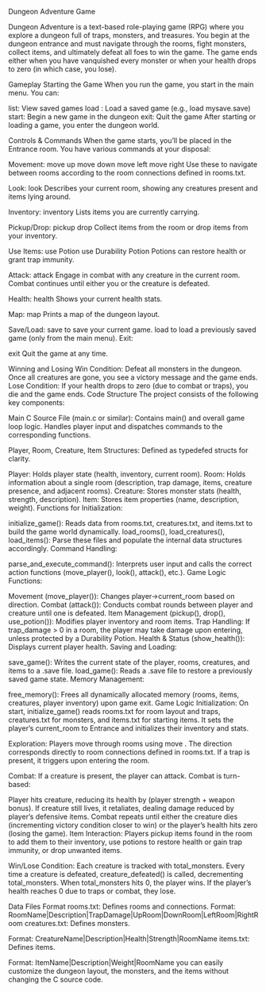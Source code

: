 Dungeon Adventure Game

Dungeon Adventure is a text-based role-playing game (RPG) where you explore a dungeon full of traps, monsters, and treasures. You begin at the dungeon entrance and must navigate through the rooms, fight monsters, collect items, and ultimately defeat all foes to win the game. The game ends either when you have vanquished every monster or when your health drops to zero (in which case, you lose).

Gameplay
Starting the Game
When you run the game, you start in the main menu. You can:

list: View saved games
load <filename>: Load a saved game (e.g., load mysave.save)
start: Begin a new game in the dungeon
exit: Quit the game
After starting or loading a game, you enter the dungeon world.

Controls & Commands
When the game starts, you’ll be placed in the Entrance room. You have various commands at your disposal:

Movement:
move up
move down
move left
move right
Use these to navigate between rooms according to the room connections defined in rooms.txt.

Look:
look
Describes your current room, showing any creatures present and items lying around.

Inventory:
inventory
Lists items you are currently carrying.

Pickup/Drop:
pickup <itemname>
drop <itemname>
Collect items from the room or drop items from your inventory.

Use Items:
use Potion
use Durability Potion
Potions can restore health or grant trap immunity.

Attack:
attack
Engage in combat with any creature in the current room. Combat continues until either you or the creature is defeated.

Health:
health
Shows your current health stats.

Map:
map
Prints a map of the dungeon layout.

Save/Load:
save <filename> to save your current game.
load <filename> to load a previously saved game (only from the main menu).
Exit:

exit
Quit the game at any time.

Winning and Losing
Win Condition: Defeat all monsters in the dungeon. Once all creatures are gone, you see a victory message and the game ends.
Lose Condition: If your health drops to zero (due to combat or traps), you die and the game ends.
Code Structure
The project consists of the following key components:

Main C Source File (main.c or similar):
Contains main() and overall game loop logic.
Handles player input and dispatches commands to the corresponding functions.

Player, Room, Creature, Item Structures:
Defined as typedefed structs for clarity.

Player: Holds player state (health, inventory, current room).
Room: Holds information about a single room (description, trap damage, items, creature presence, and adjacent rooms).
Creature: Stores monster stats (health, strength, description).
Item: Stores item properties (name, description, weight).
Functions for Initialization:

initialize_game(): Reads data from rooms.txt, creatures.txt, and items.txt to build the game world dynamically.
load_rooms(), load_creatures(), load_items(): Parse these files and populate the internal data structures accordingly.
Command Handling:

parse_and_execute_command(): Interprets user input and calls the correct action functions (move_player(), look(), attack(), etc.).
Game Logic Functions:

Movement (move_player()): Changes player->current_room based on direction.
Combat (attack()): Conducts combat rounds between player and creature until one is defeated.
Item Management (pickup(), drop(), use_potion()): Modifies player inventory and room items.
Trap Handling: If trap_damage > 0 in a room, the player may take damage upon entering, unless protected by a Durability Potion.
Health & Status (show_health()): Displays current player health.
Saving and Loading:

save_game(): Writes the current state of the player, rooms, creatures, and items to a .save file.
load_game(): Reads a .save file to restore a previously saved game state.
Memory Management:

free_memory(): Frees all dynamically allocated memory (rooms, items, creatures, player inventory) upon game exit.
Game Logic
Initialization: On start, initialize_game() reads rooms.txt for room layout and traps, creatures.txt for monsters, and items.txt for starting items. It sets the player’s current_room to Entrance and initializes their inventory and stats.

Exploration:
Players move through rooms using move <direction>. The direction corresponds directly to room connections defined in rooms.txt. If a trap is present, it triggers upon entering the room.

Combat:
If a creature is present, the player can attack. Combat is turn-based:

Player hits creature, reducing its health by (player strength + weapon bonus).
If creature still lives, it retaliates, dealing damage reduced by player’s defensive items.
Combat repeats until either the creature dies (incrementing victory condition closer to win) or the player’s health hits zero (losing the game).
Item Interaction:
Players pickup items found in the room to add them to their inventory, use potions to restore health or gain trap immunity, or drop unwanted items.

Win/Lose Condition:
Each creature is tracked with total_monsters. Every time a creature is defeated, creature_defeated() is called, decrementing total_monsters. When total_monsters hits 0, the player wins. If the player’s health reaches 0 due to traps or combat, they lose.

Data Files Format
rooms.txt: Defines rooms and connections. 
Format:
RoomName|Description|TrapDamage|UpRoom|DownRoom|LeftRoom|RightRoom
creatures.txt: Defines monsters. 

Format:
CreatureName|Description|Health|Strength|RoomName
items.txt: Defines items. 

Format:
ItemName|Description|Weight|RoomName
you can easily customize the dungeon layout, the monsters, and the items without changing the C source code.

